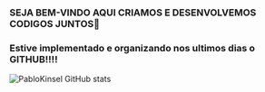 ### SEJA BEM-VINDO AQUI CRIAMOS E DESENVOLVEMOS CODIGOS JUNTOS👋
### Estive implementado e organizando nos ultimos dias o GITHUB!!!!
![PabloKinsel GitHub stats](https://github-readme-stats.vercel.app/api?username=PabloKinsel&show_icons=true&theme=onedark)


